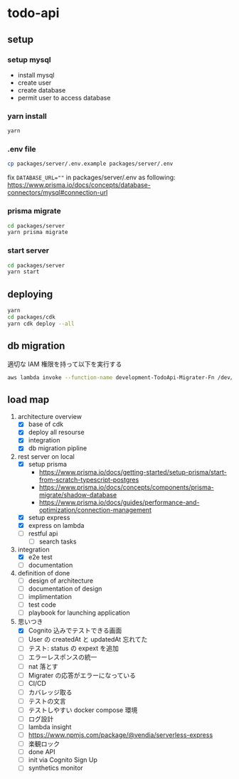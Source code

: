 # todo-api

## setup

### setup mysql

- install mysql
- create user
- create database
- permit user to access database

### yarn install

```sh
yarn
```

### .env file

```sh
cp packages/server/.env.example packages/server/.env
```

fix `DATABASE_URL=""` in packages/server/.env as following:
https://www.prisma.io/docs/concepts/database-connectors/mysql#connection-url

### prisma migrate

```sh
cd packages/server
yarn prisma migrate
```

### start server

```sh
cd packages/server
yarn start
```

## deploying

```sh
yarn
cd packages/cdk
yarn cdk deploy --all
```

## db migration

適切な IAM 権限を持って以下を実行する

```sh
aws lambda invoke --function-name development-TodoApi-Migrater-Fn /dev/stdout
```

## load map

1. architecture overview
   - [x] base of cdk
   - [x] deploy all resourse
   - [x] integration
   - [x] db migration pipline
1. rest server on local
   - [x] setup prisma
     - https://www.prisma.io/docs/getting-started/setup-prisma/start-from-scratch-typescript-postgres
     - https://www.prisma.io/docs/concepts/components/prisma-migrate/shadow-database
     - https://www.prisma.io/docs/guides/performance-and-optimization/connection-management
   - [x] setup express
   - [x] express on lambda
   - [ ] restful api
     - [ ] search tasks
1. integration
   - [x] e2e test
   - [ ] documentation
1. definition of done
   - [ ] design of architecture
   - [ ] documentation of design
   - [ ] implimentation
   - [ ] test code
   - [ ] playbook for launching application
1. 思いつき
   - [x] Cognito 込みでテストできる画面
   - [ ] User の createdAt と updatedAt 忘れてた
   - [ ] テスト: status の expext を追加
   - [ ] エラーレスポンスの統一
   - [ ] nat 落とす
   - [ ] Migrater の応答がエラーになっている
   - [ ] CI/CD
   - [ ] カバレッジ取る
   - [ ] テストの文言
   - [ ] テストしやすい docker compose 環境
   - [ ] ログ設計
   - [ ] lambda insight
   - [ ] https://www.npmjs.com/package/@vendia/serverless-express
   - [ ] 楽観ロック
   - [ ] done API
   - [ ] init via Cognito Sign Up
   - [ ] synthetics monitor
